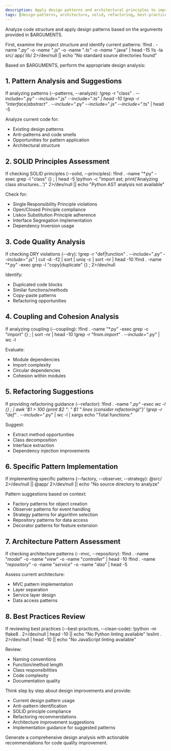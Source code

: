 ```yaml
---
description: Apply design patterns and architectural principles to improve code quality
tags: [design-patterns, architecture, solid, refactoring, best-practices]
---
```


Analyze code structure and apply design patterns based on the arguments provided in $ARGUMENTS.

First, examine the project structure and identify current patterns:
!find . -name "*.py" -o -name "*.js" -o -name "*.ts" -o -name "*.java" | head -15
!ls -la src/ app/ lib/ 2>/dev/null || echo "No standard source directories found"

Based on $ARGUMENTS, perform the appropriate design analysis:

## 1. Pattern Analysis and Suggestions

If analyzing patterns (--patterns, --analyze):
!grep -r "class" . --include="*.py" --include="*.js" --include="*.ts" | head -10
!grep -r "interface\|abstract" . --include="*.py" --include="*.js" --include="*.ts" | head -5

Analyze current code for:
- Existing design patterns
- Anti-patterns and code smells
- Opportunities for pattern application
- Architectural structure

## 2. SOLID Principles Assessment

If checking SOLID principles (--solid, --principles):
!find . -name "*.py" -exec grep -l "class" {} \; | head -5
!python -c "import ast; print('Analyzing class structures...')" 2>/dev/null || echo "Python AST analysis not available"

Check for:
- Single Responsibility Principle violations
- Open/Closed Principle compliance
- Liskov Substitution Principle adherence
- Interface Segregation implementation
- Dependency Inversion usage

## 3. Code Quality Analysis

If checking DRY violations (--dry):
!grep -r "def\|function" . --include="*.py" --include="*.js" | cut -d: -f2 | sort | uniq -c | sort -nr | head -10
!find . -name "*.py" -exec grep -l "copy\|duplicate" {} \; 2>/dev/null

Identify:
- Duplicated code blocks
- Similar functions/methods
- Copy-paste patterns
- Refactoring opportunities

## 4. Coupling and Cohesion Analysis

If analyzing coupling (--coupling):
!find . -name "*.py" -exec grep -c "import" {} \; | sort -nr | head -10
!grep -r "from.*import" . --include="*.py" | wc -l

Evaluate:
- Module dependencies
- Import complexity
- Circular dependencies
- Cohesion within modules

## 5. Refactoring Suggestions

If providing refactoring guidance (--refactor):
!find . -name "*.py" -exec wc -l {} \; | awk '$1 > 100 {print $2 ": " $1 " lines (consider refactoring)"}'
!grep -r "def" . --include="*.py" | wc -l | xargs echo "Total functions:"

Suggest:
- Extract method opportunities
- Class decomposition
- Interface extraction
- Dependency injection improvements

## 6. Specific Pattern Implementation

If implementing specific patterns (--factory, --observer, --strategy):
@src/ 2>/dev/null || @app/ 2>/dev/null || echo "No source directory to analyze"

Pattern suggestions based on context:
- Factory patterns for object creation
- Observer patterns for event handling
- Strategy patterns for algorithm selection
- Repository patterns for data access
- Decorator patterns for feature extension

## 7. Architecture Pattern Assessment

If checking architecture patterns (--mvc, --repository):
!find . -name "*model*" -o -name "*view*" -o -name "*controller*" | head -10
!find . -name "*repository*" -o -name "*service*" -o -name "*dao*" | head -5

Assess current architecture:
- MVC pattern implementation
- Layer separation
- Service layer design
- Data access patterns

## 8. Best Practices Review

If reviewing best practices (--best-practices, --clean-code):
!python -m flake8 . 2>/dev/null | head -10 || echo "No Python linting available"
!eslint . 2>/dev/null | head -10 || echo "No JavaScript linting available"

Review:
- Naming conventions
- Function/method length
- Class responsibilities
- Code complexity
- Documentation quality

Think step by step about design improvements and provide:
- Current design pattern usage
- Anti-pattern identification
- SOLID principle compliance
- Refactoring recommendations
- Architecture improvement suggestions
- Implementation guidance for suggested patterns

Generate a comprehensive design analysis with actionable recommendations for code quality improvement.

